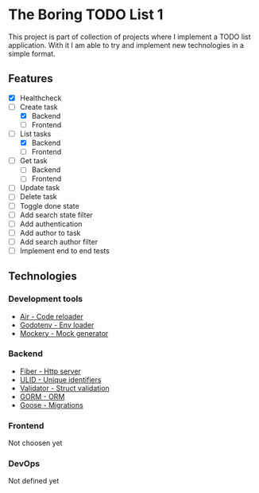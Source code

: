 # The Boring TODO List 1
This project is part of collection of projects where I implement a TODO list application.
With it I am able to try and implement new technologies in a simple format.

## Features
- [X] Healthcheck
- [ ] Create task
  - [X] Backend
  - [ ] Frontend
- [ ] List tasks
  - [X] Backend
  - [ ] Frontend
- [ ] Get task
  - [ ] Backend
  - [ ] Frontend
- [ ] Update task
- [ ] Delete task
- [ ] Toggle done state
- [ ] Add search state filter
- [ ] Add authentication
- [ ] Add author to task
- [ ] Add search author filter
- [ ] Implement end to end tests

## Technologies
### Development tools
- [Air - Code reloader](https://github.com/cosmtrek/air)
- [Godotenv - Env loader](https://github.com/joho/godotenv)
- [Mockery - Mock generator](https://github.com/vektra/mockery)

### Backend
- [Fiber - Http server](https://github.com/gofiber/fiber)
- [ULID - Unique identifiers](https://github.com/oklog/ulid)
- [Validator - Struct validation](https://github.com/go-playground/validator)
- [GORM - ORM](https://github.com/go-gorm/gorm)
- [Goose - Migrations](https://github.com/pressly/goose)

### Frontend
Not choosen yet

### DevOps
Not defined yet